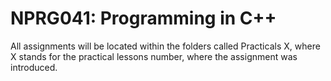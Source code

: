 # NPRG041: Programming in C++

All assignments will be located within the folders called Practicals X, where X stands for the practical lessons number, where the assignment was introduced.
